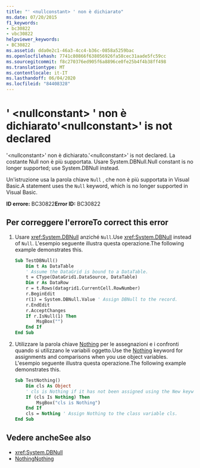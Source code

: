 ```yaml
---
title: "' <nullconstant> ' non è dichiarato"
ms.date: 07/20/2015
f1_keywords:
- bc30822
- vbc30822
helpviewer_keywords:
- BC30822
ms.assetid: dda0e2c1-46a3-4cc4-b36c-0858a5259bac
ms.openlocfilehash: 7741c80866f638056926fa58cec31aade5fc59cc
ms.sourcegitcommit: f8c270376ed905f6a8896ce0fe25b4f4b38ff498
ms.translationtype: MT
ms.contentlocale: it-IT
ms.lasthandoff: 06/04/2020
ms.locfileid: "84408328"
---
```

# <a name="nullconstant-is-not-declared"></a><span data-ttu-id="fe144-102">' \<nullconstant> ' non è dichiarato</span><span class="sxs-lookup"><span data-stu-id="fe144-102">'\<nullconstant>' is not declared</span></span>
<span data-ttu-id="fe144-103">'\<nullconstant>' non è dichiarato.</span><span class="sxs-lookup"><span data-stu-id="fe144-103">'\<nullconstant>' is not declared.</span></span> <span data-ttu-id="fe144-104">La costante Null non è più supportata. Usare System.DBNull.</span><span class="sxs-lookup"><span data-stu-id="fe144-104">Null constant is no longer supported; use System.DBNull instead.</span></span>  
  
 <span data-ttu-id="fe144-105">Un'istruzione usa la parola chiave `Null` , che non è più supportata in Visual Basic.</span><span class="sxs-lookup"><span data-stu-id="fe144-105">A statement uses the `Null` keyword, which is no longer supported in Visual Basic.</span></span>  
  
 <span data-ttu-id="fe144-106">**ID errore:** BC30822</span><span class="sxs-lookup"><span data-stu-id="fe144-106">**Error ID:** BC30822</span></span>  
  
## <a name="to-correct-this-error"></a><span data-ttu-id="fe144-107">Per correggere l'errore</span><span class="sxs-lookup"><span data-stu-id="fe144-107">To correct this error</span></span>  
  
1. <span data-ttu-id="fe144-108">Usare <xref:System.DBNull> anziché `Null`.</span><span class="sxs-lookup"><span data-stu-id="fe144-108">Use <xref:System.DBNull> instead of `Null`.</span></span> <span data-ttu-id="fe144-109">L'esempio seguente illustra questa operazione.</span><span class="sxs-lookup"><span data-stu-id="fe144-109">The following example demonstrates this.</span></span>  
  
    ```vb  
    Sub TestDBNull()  
        Dim t As DataTable  
        ' Assume the DataGrid is bound to a DataTable.  
        t = CType(DataGrid1.DataSource, DataTable)  
        Dim r As DataRow  
        r = t.Rows(datagrid1.CurrentCell.RowNumber)  
        r.BeginEdit  
        r(1) = System.DBNull.Value ' Assign DBNull to the record.  
        r.EndEdit  
        r.AcceptChanges  
        If r.IsNull(1) Then  
            MsgBox("")  
        End If  
    End Sub  
    ```  
  
2. <span data-ttu-id="fe144-110">Utilizzare la parola chiave [Nothing](../language-reference/nothing.md) per le assegnazioni e i confronti quando si utilizzano le variabili oggetto.</span><span class="sxs-lookup"><span data-stu-id="fe144-110">Use the [Nothing](../language-reference/nothing.md) keyword for assignments and comparisons when you use object variables.</span></span> <span data-ttu-id="fe144-111">L'esempio seguente illustra questa operazione.</span><span class="sxs-lookup"><span data-stu-id="fe144-111">The following example demonstrates this.</span></span>  
  
    ```vb  
    Sub TestNothing()  
        Dim cls As Object  
        ' cls is Nothing if it has not been assigned using the New keyword.  
        If (cls Is Nothing) Then  
            MsgBox("cls is Nothing")  
        End If  
        cls = Nothing ' Assign Nothing to the class variable cls.  
    End Sub  
    ```  
  
## <a name="see-also"></a><span data-ttu-id="fe144-112">Vedere anche</span><span class="sxs-lookup"><span data-stu-id="fe144-112">See also</span></span>

- <xref:System.DBNull>
- [<span data-ttu-id="fe144-113">Nothing</span><span class="sxs-lookup"><span data-stu-id="fe144-113">Nothing</span></span>](../language-reference/nothing.md)

